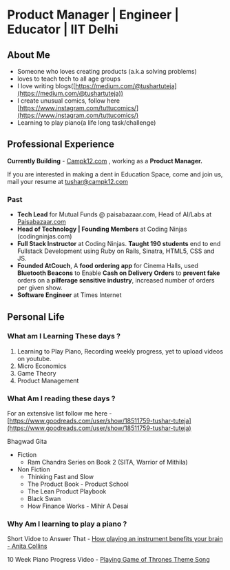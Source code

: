 # Product Manager | Engineer | Educator | IIT Delhi

## About Me

* Someone who loves creating products (a.k.a solving problems) 
* loves to teach tech to all age groups 
* I love writing blogs([https://medium.com/@tushartuteja](https://medium.com/@tushartuteja)) 
* I create unusual comics, follow here [https://www.instagram.com/tuttucomics/](https://www.instagram.com/tuttucomics/) 
* Learning to play piano(a life long task/challenge)

## Professional Experience

**Currently Building** - [Campk12.com](http://campk12.com) , working as a **Product Manager.** 

If you are interested in making a dent in Education Space, come and join us, mail your resume at tushar@campk12.com

### Past

- **Tech Lead** for Mutual Funds @ paisabazaar.com, Head of AI/Labs at [Paisabazaar.com](http://paisabazaar.com)
- **Head of Technology | Founding Members** at Coding Ninjas (codingninjas.com)
- **Full Stack Instructor** at Coding Ninjas. **Taught 190 students** end to end Fullstack Development using Ruby on Rails, Sinatra, HTML5, CSS and JS.
- **Founded AtCouch**, A **food ordering app** for Cinema Halls, used **Bluetooth Beacons** to Enable **Cash on Delivery Orders** to **prevent fake** orders on a **pilferage sensitive industry**, increased number of orders per given show.
- **Software Engineer** at Times Internet

## Personal Life

### What am I Learning These days ?

1. Learning to Play Piano, Recording weekly progress, yet to upload videos on youtube.
2. Micro Economics 
3. Game Theory 
4. Product Management

### What Am I reading these days ?

For an extensive list follow me here - [https://www.goodreads.com/user/show/18511759-tushar-tuteja](https://www.goodreads.com/user/show/18511759-tushar-tuteja)

Bhagwad Gita 

- Fiction
    - Ram Chandra Series on Book 2 (SITA, Warrior of Mithila)
- Non Fiction
    - Thinking Fast and Slow
    - The Product Book - Product School
    - The Lean Product Playbook
    - Black Swan
    - How Finance Works - Mihir A Desai

### Why Am I learning to play a piano ? 
Short Vidoe to Answer That - [How playing an instrument benefits your brain - Anita Collins](https://www.youtube.com/watch?v=R0JKCYZ8hng&feature=youtu.be)
 
10 Week Piano Progress Video - [Playing Game of Thrones Theme Song](https://www.instagram.com/tv/CEFEzGUDBcxlBer6wAxR6_7K6v7Q8o5j4vZS8k0/)
